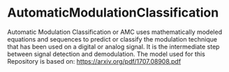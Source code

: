 # AutomaticModulationClassification
Automatic Modulation Classification or AMC uses mathematically modeled equations and sequences to predict or classify the modulation technique that has been used on a digital or analog signal. It is the intermediate step between signal detection and demodulation. 
The model used for this Repository is based on: https://arxiv.org/pdf/1707.08908.pdf
